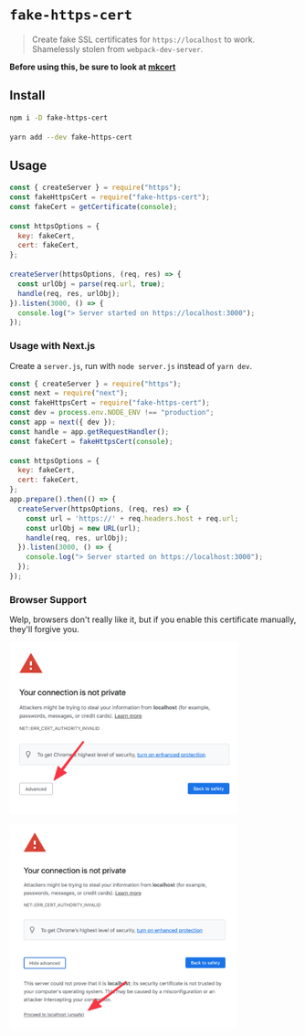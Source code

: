 # `fake-https-cert`

> Create fake SSL certificates for `https://localhost` to work.
> Shamelessly stolen from `webpack-dev-server`.

**Before using this, be sure to look at [mkcert](https://github.com/FiloSottile/mkcert)**


## Install

```sh
npm i -D fake-https-cert

yarn add --dev fake-https-cert
```

## Usage

```js
const { createServer } = require("https");
const fakeHttpsCert = require("fake-https-cert");
const fakeCert = getCertificate(console);

const httpsOptions = {
  key: fakeCert,
  cert: fakeCert,
};

createServer(httpsOptions, (req, res) => {
  const urlObj = parse(req.url, true);
  handle(req, res, urlObj);
}).listen(3000, () => {
  console.log("> Server started on https://localhost:3000");
});
```

### Usage with Next.js

Create a `server.js`, run with `node server.js` instead of `yarn dev`.

```js
const { createServer } = require("https");
const next = require("next");
const fakeHttpsCert = require("fake-https-cert");
const dev = process.env.NODE_ENV !== "production";
const app = next({ dev });
const handle = app.getRequestHandler();
const fakeCert = fakeHttpsCert(console);

const httpsOptions = {
  key: fakeCert,
  cert: fakeCert,
};
app.prepare().then(() => {
  createServer(httpsOptions, (req, res) => {
    const url = 'https://' + req.headers.host + req.url;
    const urlObj = new URL(url);
    handle(req, res, urlObj);
  }).listen(3000, () => {
    console.log("> Server started on https://localhost:3000");
  });
});
```

### Browser Support

Welp, browsers don't really like it, but if you enable this certificate manually, they'll forgive you.

<img src="docs/1.png" width="400"><br>

<img src="docs/2.png" width="400">
